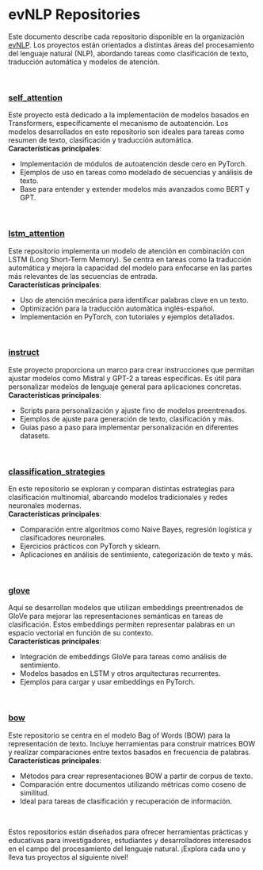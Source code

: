 # evNLP Repositories

Este documento describe cada repositorio disponible en la organización [evNLP](https://github.com/orgs/evNLP/repositories). Los proyectos están orientados a distintas áreas del procesamiento del lenguaje natural (NLP), abordando tareas como clasificación de texto, traducción automática y modelos de atención.

<br>

### [self_attention](https://github.com/evNLP/self_attention)
Este proyecto está dedicado a la implementación de modelos basados en Transformers, específicamente el mecanismo de autoatención. Los modelos desarrollados en este repositorio son ideales para tareas como resumen de texto, clasificación y traducción automática.  
**Características principales**:
- Implementación de módulos de autoatención desde cero en PyTorch.
- Ejemplos de uso en tareas como modelado de secuencias y análisis de texto.
- Base para entender y extender modelos más avanzados como BERT y GPT.

<br>

### [lstm_attention](https://github.com/evNLP/lstm_attention)
Este repositorio implementa un modelo de atención en combinación con LSTM (Long Short-Term Memory). Se centra en tareas como la traducción automática y mejora la capacidad del modelo para enfocarse en las partes más relevantes de las secuencias de entrada.  
**Características principales**:
- Uso de atención mecánica para identificar palabras clave en un texto.
- Optimización para la traducción automática inglés-español.
- Implementación en PyTorch, con tutoriales y ejemplos detallados.

<br>

### [instruct](https://github.com/evNLP/instruct)
Este proyecto proporciona un marco para crear instrucciones que permitan ajustar modelos como Mistral y GPT-2 a tareas específicas. Es útil para personalizar modelos de lenguaje general para aplicaciones concretas.  
**Características principales**:
- Scripts para personalización y ajuste fino de modelos preentrenados.
- Ejemplos de ajuste para generación de texto, clasificación y más.
- Guías paso a paso para implementar personalización en diferentes datasets.

<br>

### [classification_strategies](https://github.com/evNLP/classification_strategies)
En este repositorio se exploran y comparan distintas estrategias para clasificación multinomial, abarcando modelos tradicionales y redes neuronales modernas.  
**Características principales**:
- Comparación entre algoritmos como Naive Bayes, regresión logística y clasificadores neuronales.
- Ejercicios prácticos con PyTorch y sklearn.
- Aplicaciones en análisis de sentimiento, categorización de texto y más.

<br>

### [glove](https://github.com/evNLP/glove)
Aquí se desarrollan modelos que utilizan embeddings preentrenados de GloVe para mejorar las representaciones semánticas en tareas de clasificación. Estos embeddings permiten representar palabras en un espacio vectorial en función de su contexto.  
**Características principales**:
- Integración de embeddings GloVe para tareas como análisis de sentimiento.
- Modelos basados en LSTM y otros arquitecturas recurrentes.
- Ejemplos para cargar y usar embeddings en PyTorch.

<br>

### [bow](https://github.com/evNLP/bow)
Este repositorio se centra en el modelo Bag of Words (BOW) para la representación de texto. Incluye herramientas para construir matrices BOW y realizar comparaciones entre textos basados en frecuencia de palabras.  
**Características principales**:
- Métodos para crear representaciones BOW a partir de corpus de texto.
- Comparación entre documentos utilizando métricas como coseno de similitud.
- Ideal para tareas de clasificación y recuperación de información.

<br>

Estos repositorios están diseñados para ofrecer herramientas prácticas y educativas para investigadores, estudiantes y desarrolladores interesados en el campo del procesamiento del lenguaje natural. ¡Explora cada uno y lleva tus proyectos al siguiente nivel!
